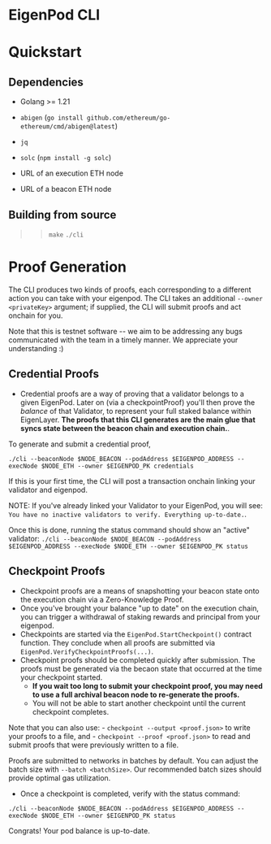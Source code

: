 # EigenPod CLI

# Quickstart

## Dependencies

- Golang >= 1.21
- `abigen` (`go install github.com/ethereum/go-ethereum/cmd/abigen@latest`)
- `jq` 
- `solc` (`npm install -g solc`)

- URL of an execution ETH node
- URL of a beacon ETH node

## Building from source

>> `make`
>> `./cli`

# Proof Generation

The CLI produces two kinds of proofs, each corresponding to a different action you can take with your eigenpod. The CLI takes an additional `--owner <privateKey>` argument; if supplied, the CLI will submit proofs and act onchain for you.

Note that this is testnet software -- we aim to be addressing any bugs communicated with the team in a timely manner. We appreciate your understanding :) 

## Credential Proofs

- Credential proofs are a way of proving that a validator belongs to a given EigenPod. Later on (via a checkpointProof) you'll then prove
the _balance_ of that Validator, to represent your full staked balance within EigenLayer. **The proofs that this CLI generates are the main glue that syncs state between the beacon chain and execution chain.**.

To generate and submit a credential proof,

`./cli --beaconNode $NODE_BEACON --podAddress $EIGENPOD_ADDRESS --execNode $NODE_ETH --owner $EIGENPOD_PK credentials`

If this is your first time, the CLI will post a transaction onchain linking your validator and eigenpod.

NOTE: If you've already linked your Validator to your EigenPod, you will see: `You have no inactive validators to verify. Everything up-to-date.`.

Once this is done, running the status command should show an "active" validator:
`./cli --beaconNode $NODE_BEACON --podAddress $EIGENPOD_ADDRESS --execNode $NODE_ETH --owner $EIGENPOD_PK status`


## Checkpoint Proofs

- Checkpoint proofs are a means of snapshotting your beacon state onto the execution chain via a Zero-Knowledge Proof. 
- Once you've brought your balance "up to date" on the execution chain, you can trigger a withdrawal of staking rewards and principal 
from your eigenpod.
- Checkpoints are started via the `EigenPod.StartCheckpoint()` contract function. They conclude when all proofs are submitted via `EigenPod.VerifyCheckpointProofs(...)`.
- Checkpoint proofs should be completed quickly after submission. The proofs must be generated via the becaon state that occurred at the 
time your checkpoint started. 
    - **If you wait too long to submit your checkpoint proof, you may need to use a full archival beacon node to 
re-generate the proofs.** 
    - You will not be able to start another checkpoint until the current checkpoint completes.

Note that you can also use:
    - `checkpoint --output <proof.json>` to write your proofs to a file, and 
    - `checkpoint --proof <proof.json>` to read and submit proofs that were previously written to a file.

Proofs are submitted to networks in batches by default. You can adjust the batch size with `--batch <batchSize>`. Our recommended batch sizes should provide optimal gas utilization.

- Once a checkpoint is completed, verify with the status command:

`./cli --beaconNode $NODE_BEACON --podAddress $EIGENPOD_ADDRESS --execNode $NODE_ETH --owner $EIGENPOD_PK status`

Congrats! Your pod balance is up-to-date.

